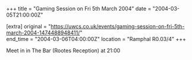 +++
title = "Gaming Session on Fri 5th March 2004"
date = "2004-03-05T21:00:00Z"

[extra]
original = "https://uwcs.co.uk/events/gaming-session-on-fri-5th-march-2004-1474488948411/"    
end_time = "2004-03-06T04:00:00Z"
location = "Ramphal R0.03/4"
+++

Meet in in The Bar (Rootes Reception) at 21:00

